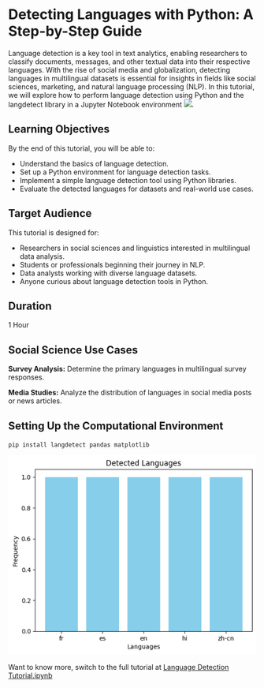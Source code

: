# Detecting Languages with Python: A Step-by-Step Guide

Language detection is a key tool in text analytics, enabling researchers to classify documents, messages, and other textual data into their respective languages. With the rise of social media and globalization, detecting languages in multilingual datasets is essential for insights in fields like social sciences, marketing, and natural language processing (NLP). In this tutorial, we will explore how to perform language detection using Python and the langdetect library in a Jupyter Notebook environment ![](Language-Detection-Tutorial.ipynb).

## Learning Objectives
By the end of this tutorial, you will be able to:

- Understand the basics of language detection.
- Set up a Python environment for language detection tasks.
- Implement a simple language detection tool using Python libraries.
- Evaluate the detected languages for datasets and real-world use cases.

## Target Audience
This tutorial is designed for:

- Researchers in social sciences and linguistics interested in multilingual data analysis.
- Students or professionals beginning their journey in NLP.
- Data analysts working with diverse language datasets.
- Anyone curious about language detection tools in Python.

## Duration
1 Hour

## Social Science Use Cases
**Survey Analysis:** Determine the primary languages in multilingual survey responses.

**Media Studies:** Analyze the distribution of languages in social media posts or news articles.

## Setting Up the Computational Environment
```
pip install langdetect pandas matplotlib
```

![](language-detection.png)

Want to know more, switch to the full tutorial at [Language Detection Tutorial.ipynb](Language-Detection-Tutorial.ipynb)
